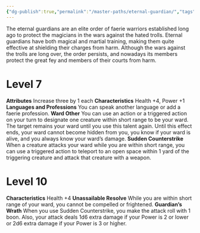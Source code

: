```yaml
---
{"dg-publish":true,"permalink":"/master-paths/eternal-guardian/","tags":["Magic"]}
---
```


The eternal guardians are an elite order of faerie warriors established long ago to protect the magicians in the wars against the hated trolls. Eternal guardians have both magical and martial training, making them quite effective at shielding their charges from harm. Although the wars against the trolls are long over, the order persists, and nowadays its members protect the great fey and members of their courts from harm.
# Level 7
**Attributes** Increase three by 1 each
**Characteristics** Health +4, Power +1
**Languages and Professions** You can speak another language or add a faerie profession.
**Ward Other** You can use an action or a triggered action on your turn to designate one creature within short range to be your ward. The target remains your ward until you use this talent again. Until this effect ends, your ward cannot become hidden from you, you know if your ward is alive, and you always know your ward’s damage.
**Sudden Counterstrike** When a creature attacks your ward while you are within short range, you can use a triggered action to teleport to an open space within 1 yard of the triggering creature and attack that creature with a weapon.
# Level 10
**Characteristics** Health +4
**Unassailable Resolve** While you are within short range of your ward, you cannot be compelled or frightened.
**Guardian’s Wrath** When you use Sudden Counterstrike, you make the attack roll with 1 boon. Also, your attack deals 1d6 extra damage if your Power is 2 or lower or 2d6 extra damage if your Power is 3 or higher.